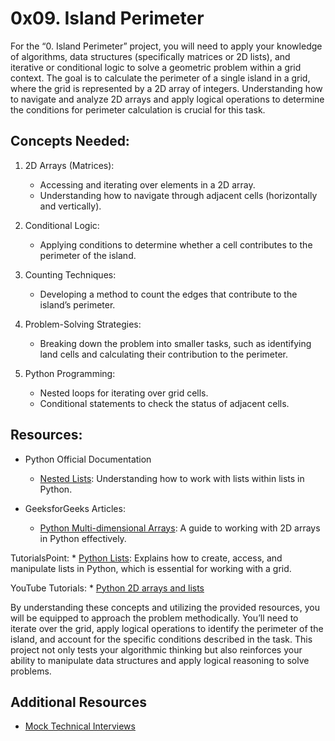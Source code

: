 # 0x09. Island Perimeter

For the “0. Island Perimeter” project, you will need to apply your knowledge of algorithms, data structures (specifically matrices or 2D lists), and iterative or conditional logic to solve a geometric problem within a grid context. The goal is to calculate the perimeter of a single island in a grid, where the grid is represented by a 2D array of integers. Understanding how to navigate and analyze 2D arrays and apply logical operations to determine the conditions for perimeter calculation is crucial for this task.

## Concepts Needed:
1. 2D Arrays (Matrices):
    * Accessing and iterating over elements in a 2D array.
    * Understanding how to navigate through adjacent cells (horizontally and vertically).

2. Conditional Logic:
    * Applying conditions to determine whether a cell contributes to the perimeter of the island.

3. Counting Techniques:
    * Developing a method to count the edges that contribute to the island’s perimeter.

4. Problem-Solving Strategies:
    * Breaking down the problem into smaller tasks, such as identifying land cells and calculating their contribution to the perimeter.

5. Python Programming:
    * Nested loops for iterating over grid cells.
    * Conditional statements to check the status of adjacent cells.


## Resources:
* Python Official Documentation
    * [Nested Lists](https://docs.python.org/3/tutorial/datastructures.html#nested-list-comprehensions): Understanding how to work with lists within lists in Python.

* GeeksforGeeks Articles:
    * [Python Multi-dimensional Arrays](https://www.geeksforgeeks.org/python-using-2d-arrays-lists-the-right-way/): A guide to working with 2D arrays in Python effectively.

TutorialsPoint:
    * [Python Lists](https://www.tutorialspoint.com/python/python_lists.htm): Explains how to create, access, and manipulate lists in Python, which is essential for working with a grid.

YouTube Tutorials:
    * [Python 2D arrays and lists](https://m.youtube.com/watch?feature=shared&v=aNzepGawwCI)

By understanding these concepts and utilizing the provided resources, you will be equipped to approach the problem methodically. You’ll need to iterate over the grid, apply logical operations to identify the perimeter of the island, and account for the specific conditions described in the task. This project not only tests your algorithmic thinking but also reinforces your ability to manipulate data structures and apply logical reasoning to solve problems.

## Additional Resources
* [Mock Technical Interviews](https://m.youtube.com/watch?feature=shared&v=fFgEM6CMQc4)
